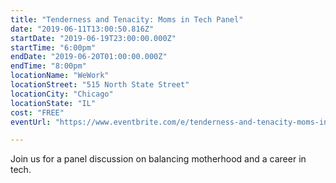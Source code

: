 ```yaml
---
title: "Tenderness and Tenacity: Moms in Tech Panel"
date: "2019-06-11T13:00:50.816Z"
startDate: "2019-06-19T23:00:00.000Z"
startTime: "6:00pm"
endDate: "2019-06-20T01:00:00.000Z"
endTime: "8:00pm"
locationName: "WeWork"
locationStreet: "515 North State Street"
locationCity: "Chicago"
locationState: "IL"
cost: "FREE"
eventUrl: "https://www.eventbrite.com/e/tenderness-and-tenacity-moms-in-tech-panel-chicago-tickets-62660992716?aff=ebapi"

---
```


Join us for a panel discussion on balancing motherhood and a career in tech.

